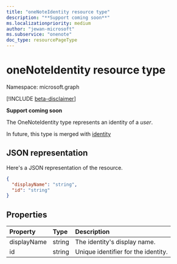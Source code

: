 ```yaml
---
title: "oneNoteIdentity resource type"
description: "**Support coming soon**"
ms.localizationpriority: medium
author: "jewan-microsoft"
ms.subservice: "onenote"
doc_type: resourcePageType
---
```


# oneNoteIdentity resource type

Namespace: microsoft.graph

[!INCLUDE [beta-disclaimer](../../includes/beta-disclaimer.md)]

**Support coming soon**

The OneNoteIdentity type represents an identity of a _user_.

In future, this type is merged with [identity](identity.md)


## JSON representation

Here's a JSON representation of the resource.

<!-- {
  "blockType": "resource",
  "optionalProperties": [

  ],
  "@odata.type": "microsoft.graph.onenoteIdentity"
}-->

```json
{
  "displayName": "string",
  "id": "string"
}

```
## Properties
| Property	   | Type	|Description|
|:---------------|:--------|:----------|
|displayName|string|The identity's display name.|
|id|string|Unique identifier for the identity.|

<!-- uuid: 8fcb5dbc-d5aa-4681-8e31-b001d5168d79
2015-10-25 14:57:30 UTC -->
<!--
{
  "type": "#page.annotation",
  "description": "oneNoteIdentity resource",
  "keywords": "",
  "section": "documentation",
  "tocPath": "",
  "suppressions": []
}
-->


